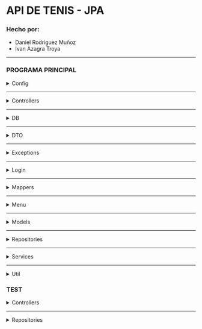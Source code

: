 # API DE TENIS - JPA 
### Hecho por: 
- Daniel Rodriguez Muñoz
- Ivan Azagra Troya

---
### PROGRAMA PRINCIPAL

<details>
  <summary>Config</summary>

### ApplicationProperties:

Esta clase simplemente se encarga de cargar las propiedades del fichero 
application.properties y si no lo consigue devuelve una IOException.
</details>

---

<details>
  <summary>Controllers</summary>

Los controladores se encargan de llamar a los servicios para que hagan sus respectivas 
funciones y de pasar a JSON lo que dichos servicios devuelvan, o un string de error si 
estos devuelven null, ya sea por un error o porque se ha buscado algo que no figura en la BD.

Son objects, por lo que son singletons thread-safe. Esta decisión se tomó para asegurarnos de que 
siempre que se haga una operacion en el programa, se pase por los mismos objetos controller, y no haya 
multiples objetos instanciados de estos cuando sería redundante.

Cada controlador tiene su(s) servicio(s) y las siguientes funciones (a excepcion de unos 
pocos, que tienen funciones especificas, que trataremos mas adelante):
---
La funcion findAllX (donde X es el tipo de objeto que devuelve en JSON) 
hace una llamada al servicio correspondiente y el resultado (una lista de X) lo pasa a string, por lo que 
la lista llama al toString de cada elemento. Metodo el cual tienen modificados los DTO para que al llamarse, se 
devuelvan a si mismos en JSON.

```kotlin 
suspend fun findAllUsers(): String {
    [...]
}
```
---
La funcion findXById(id) hace una llamada al servicio correspondiente 
y el resultado (X?) lo pasa a JSON si existe, y si devuelve un nulo devuelve un 
string con un mensaje de error diciendo que no se pudo encontrar.

Esta forma de gestionar los errores será muy usada a lo largo de esta practica, ya que asi nos 
evitamos tirar excepciones y hacer try catch por un tubo. Simplemente hacemos que las cosas 
devuelvan nulo si hay un error y al final si recibimos un nulo ponemos un mensaje de error pero sin 
tirar excepcion y por tanto sin tirar abajo el programa. Las unicas excepciones que podrian saltar estan en 
zonas que ni siquiera deberian ser accesibles mediante el uso de los menus (semi)implementados.
```kotlin
suspend fun getUserById(id: UUID): String {
    [...]
}
```
---
La funcion insertX(dto) hace una llamada de creacion al servicio correspondiente y 
el resultado (Xdto) lo pasa a JSON
```kotlin
suspend fun insertUser(dto: UserDTO): String {
    [...]
}
```
---
La funcion deleteX(dto) hace una llamada de borrado al servicio correspondiente y 
si el resultado es true(que significa que se ha borrado exitosamente
), devuelve el dto pasado por parametro en JSON. Si devuelve false, returnea el mensaje de 
error de que no se ha podido borrar X .
```kotlin
suspend fun deleteUser(dto: UserDTO): String {
    [...]
}
```
---
#### CASOS ESPECIALES: 

Las funciones getXbyY(campo: T) funcionan todas de la misma manera, excepto para user, porque en UserRepository hicimos 
consultas personalizadas (innecesarias, ya que todo se puede hacer con las operaciones CRUD y encima las 
consultas personalizadas son mas costosas para la BD, pero queriamos ponerlas en la práctica para practicarlas).

Generalmente, funcionan haciendo un findAllX y luego filtrandolo por Y; de esta manera 
obtenemos una lista filtrada por lo que queramos, que pasamos finalmente a toString y eso es lo que devolvemos.

Para el caso particular de Users, simplemente llamamos a las correspondientes funciones del servicio y lo que devuelven (UserDTO?) 
lo pasamos a JSON o si nos devolvio un nulo devolvemos un string de mensaje de error.

En el caso de Users tambien están getUserBy[Email/Phone]ForLogin: estas funciones 
hacen lo mismo de llamar al servicio pero devuelven directamente lo que devuelve el servicio, sin pasar a JSON. Estas funciones, como 
su nombre indica, existen unicamente para la clase Login, que necesita el objeto, no el JSON, pero no queriamos que accediese directamente a los servicios ni 
mucho menos a los repositorios, asique hicimos que los controladores se encargaran de ello.
```kotlin
suspend fun getUserByEmail(email: String): String {
    [...]
}
```
--- 

</details>

---

<details>
  <summary>DB</summary>

### Data.kt 

Esta clase tiene los datos iniciales de la base de datos, asi como las funciones necesarias para inicializarlos.

### HibernateManager

El controlador de la base de datos. Puede abrir y cerrar conexiones con la BD, asi como iniciar y commitear 
transacciones en la misma. Todo ello gracias a los metodos open(), close(), 
query() y transaction()

</details>

---

<details>
  <summary>DTO</summary>

Son las clases POKO con las que trabajará el programa fuera de los repositorios y la BD. 
Tienen los metodos fromJSON y toJSON (que el nombre los explica solos) y tienen un toString overrideado para que 
las devuelva como JSON al llamarlo, usando la libreria de Gson (que honestamente, no sabemos por que las listas no las pasa tambien a JSON cuando deberia hacerlo, pero 
bueno).
Algunas tienen la etiqueta @Expose porque en los metodos que las pasan a JSON hemos puesto un
excludeFieldsWithoutExposeAnnotation. Esto está asi porque las fechas daban problemas, asique para algunas clases 
hemos creado unas fechasString que se crean automaticamente al instanciar el objeto en base a las fechas que tengan. Estas son las que se mostraran en el JSON.

Todos los campos que tengan que ser calcuados automaticamente (como precios) se hacen en el constructor de los DTOs automaticamente. Asi no hay riesgo 
de incongruencias.
</details>

---

<details>
  <summary>Exceptions</summary>

### MapperException

Esta clase hereda de Exception pero con el mensaje de "Error en el mapper."

No tiene nada mas porque una piedra tiene más imaginacion que nosotros.
</details>

---

<details>
  <summary>Login</summary>

Este archivo consta de dos funciones: login() y register(), y ambas devuelven un UserDTO.

Ambas funciones son usadas en el principio del programa para, como su nombre indica, loguearse o registrarse.

Al loguearte, introduces tu email y contraseña, y el programa lanza una consulta asincronamente buscando un usuario 
con ese email. Si no encuentra el usuario, o la contraseña introducida (una vez encriptada) no coincide con la del 
usuario recuperado, le dice al cliente que las credenciales son incorrectas, sin especificar si el fallo esta en la contraseña o el email 
para evitar vulnerabilidades, y le dice si quiere salir del programa o continuar intentando loguearse. Si el usuario decide salir, hace un 
exitProcess(0), y de querer continuar, vuelve a pedir credenciales desde el principio.

Si te logueas como administrador porque introduces bien la contraseña y correo del admin, tendras acceso a un menu distinto del de los trabajadores y usuarios.

Al registrarte, introduces tus datos (nombre, apellido, numero de telefono, email, contraseña, repetir contraseña) 
y el programa lanza una consulta para comprobar si ya hay un usuario con el mismo email o numero de telefono. Si no lo hay, se crea un nuevo usuario en la base de datos CON EL ROL DE CLIENTE 
y devuelve el usuario creado. Si coincide el email o el telefono con el de otro usuario, o la contraseña no coincide con la contraseña repetida, te dice que los parametros son incorrectos (sin decir si lo incorrecto es el email o el numero de telefono) y te pregunta si 
quieres salir del programa o volver a intentarlo. Si le das a salir hace un exitProcess(0)
</details>

---

<details>
  <summary>Mappers</summary>

Estas clases se encargan de pasar de DTO a modelo y de modelo a DTO, haciendo las alteraciones necesarias, como cifrar las contraseñas de los usuarios o, en el caso especifico de los pedidos, 
a la hora de pasar de pedido a PedidoDTO, como este ultimo tiene una lista de tareas y turnos, el Mapper llama a los repositorios de tareas y turnos, hace un findAll de ambos y 
filtra las listas resultantes para quedarse solo con aquellas tareas y turnos que pertenezcan a ese pedido. Luego 
le pasa esas listas al constructor del DTO para crearlo. Esto esta hecho asi porque en la base de datos (y por tanto 
en el modelo), el pedido no tiene listas de nada, porque no queriamos que estas relaciones fuesen bidireccionales.
</details>

---

<details>
  <summary>Menu</summary>

Como es lo que menos tiene que ver con Acceso a Datos, será lo que menos expliquemos, que tampoco es plan de hacer esto innecesariamente largo (sobretodo 
tambien porque no esta implementado del todo, ya que no teniamos mas tiempo).

Basicamente, esta carpeta entera se encarga de proporcionarle al usuario una "interfaz" con la que interactuar con la aplicacion por consola.
</details>

---

<details>
  <summary>Models</summary>

Los modelos son clases POKO de lo que va a ser guardado en la base de datos.

Todos ellos constan de las etiquetas @Entity (para que tengan su respectiva tabla en la BD), 
@Table (para renombrar dicha tabla) y una @NamedQuery que es para el findAll.

Para sus atributos, el id esta marcado como @Id (para indicar que es 
el id de la entidad), @GenericGenerator(...) (para que hibernate sepa que es un uuid, si no daba problemas), 
@Column (para renombrar campos) y @Type(para indicarle que es tipo "uuid-char") (si no daba problemas).

Los modelos que presentan herencia (maquinas y tareas) tienen a la clase padre con la anotacion adicional 
@Inheritance(strategy = "InheritanceType.JOINED") porque queriamos que la base de datos 
tuviera una tabla por cada clase, y gracias a JOINED la base de datos creará una tabla para la clase padre y 
otra tabla para cada una de las hijas (sin ponerle a esas tablas los campos de la padre, simplemente referenciara a la 
clase padre). Asi nos evitamos tener una supertabla Tarea/Maquina con millones de campos nulos y nos evitamos tambien tener 
tablas con campos duplicados. 

Los campos que expresan una relacion muchos a uno (ManyToOne) tienen la etiqueta @ManyToOne seguida de @JoinColumn, 
donde entre parentesis se le expresa el nombre que tendra el campo en esta tabla, el nombre del campo al que referencia, y si 
admite nulos o no. Gracias a estas etiquetas podemos hacer las relaciones del programa. No hemos usado ni OneToMany, ni OneToOne, ni ManyToMany 
porque no hemos necesitado de ellas (y no queremos bidireccionalidad).

Los campos que fuesen fechas los hemos puesto con las etiquietas @Type(type = "org.hibernate.type.LocalDateTimeType")
y @CreationTimestamp porque si no daba problemas.

</details>

---

<details>
  <summary>Repositories</summary>

Se encargan de hacer las operaciones CRUD (y en el caso de Users, un par mas) necesarias para que el programa funcione. 

Implementan la interfaz ICRUDRepository que les obliga a tener al menos un readAll, findById, 
create y delete.

---

### Read All 

Primero crea una lista mutable vacia del objeto que queramos devolver, luego abre una transaccion y 
como query hace una TypedQuery<T> llamando al metodo createNamedQuery del manager del controlador de la BD, y 
a ese metodo se le introduce por parametro el nombre de la namedQuery descrita en el modelo, asi como la clase del modelo 
a la que pertenece dicha NamedQuery.

Luego la lista se actualiza al resultList de la query, se finaliza la transaccion y se devuelve la lista.
```kotlin
override suspend fun readAll(): List<T> = withContext(Dispatchers.IO) {
    var result = mutableListOf<T>()
    HibernateManager.transaction {
        val query: TypedQuery<T> = HibernateManager.manager.createNamedQuery("T.findAll", T::class.java)
        result = query.resultList
    }
    result
}
```
Nota: * Donde en el codigo pone T no se refiere a un generico, sino al tipo que sea el repositorio, por ejemplo: Adquisicion.

---

### Find by ID

Setea el resultado a nulo, inicia transaccion, busca por ID, cierra transaccion y devuelve el resultado.
```kotlin
override suspend fun findById(id: UUID): T? = withContext(Dispatchers.IO) {
    var result: T? = null
    HibernateManager.transaction {
        result = HibernateManager.manager.find(T::class.java, id)
    }
    result
}
```

---

### Insert

Inicia transaccion, crea o actualiza (dependiendo de si ya existe o no ese objeto en la BD), cierra transaccion y 
devuelve el objeto pasado por parametro.
```kotlin
override suspend fun create(entity: Adquisicion): Adquisicion = withContext(Dispatchers.IO) {
    HibernateManager.transaction {
        HibernateManager.manager.merge(entity)
    }
    entity
}
```

---

### Delete
Setea el resultado a falso, inicia transaccion, busca por id la entidad pasada por parametro, si la encuentra 
la borra y setea el resultado a true, si no no hace nada, cierra transaccion y devuelve el resultado.

Es importante que el remove lo haga sobre el objeto recuperado por el findById y no sobre el pasado por parametro, ya que 
el objeto requiere de estar en la misma sesion para poder ser borrado.
```kotlin
override suspend fun delete(entity: Adquisicion): Boolean = withContext(Dispatchers.IO) {
    var result = false
    HibernateManager.transaction {
        val adquisicion = HibernateManager.manager.find(Adquisicion::class.java, entity.id)
        adquisicion?.let {
            HibernateManager.manager.remove(it)
            result = true
        }
    }
    result
}
```

--- 

## Casos especiales de User 

### Find by Email/Phone/Perfil 

Crea una lista mutable de usuarios, inicia la transaccion, crea una query en la que busca por el campo X, 
le setea a la query como parametro el que queremos y actualiza la lista mutable al resultList de la query; 
Cierra la transaccion y devuelve la lista.

```kotlin
suspend fun findByPerfil(profile: Profile): List<User> = withContext(Dispatchers.IO) {
    var result = mutableListOf<User>()
    HibernateManager.transaction {
        val query: TypedQuery<User> = manager.createQuery(
            "select u from User u where u.perfil = :profile", User::class.java)
        query.setParameter("profile", profile)
        result = query.resultList
    }
    result
}
```

</details>

---

<details>
  <summary>Services</summary>

Los servicios tienen un repositorio inyectado por constructor y, gracias a este y al mapper, 
se encargara de llamar al repositorio para que haga las operaciones CRUD necesarias pero lo que 
dicho repositorio devuelva, el servicio lo transformara en DTO gracias al mapper y devolvera eso. 

En esencia, para los create y delete recibe un DTO y devuelve un DTO, haciendo un insert/delete 
del DTO mapeado a Modelo, y el resultado lo pasará de Modelo de vuelta a DTO, devolviendo el susodicho DTO.
Para findAll y findById simplemente el Modelo o lista de modelos los pasa a DTO o lista de DTOs y los devuelve.

Los servicios son simples porque queriamos que el bulto de la logica de negocio estuviera en los controladores.

Todos extienden de la clase abstracta BaseService, que tiene ya hechos los metodos crud pero sin pasar a DTO.

</details>

---

<details>
  <summary>Util</summary>

Un archivo con funciones de utilidad varias:
- Encode codifica un string dado a SHA-512 y devuelve el string codificado.
- BetweenXandY coge un string pasado por parametro y lo intenta convertir a Int. Si no 
puede, da un nulo (y si da un nulo returnea false) y si puede y ese numero se encuentra entre X e Y (inclusive) 
returnea true. Returnea false si el numero pasado a int no está entre esos valores inclusive.
- waitingText recibe por parametro un Deferred y printea un puntito cada 0.1s en grupos de tres puntitos
hasta que ese deferred sea completado.

</details>

### TEST

<details>
  <summary>Controllers</summary>

Clases para testar unitariamente los controladores usando MockK (y JUnit). 
</details>

---

<details>
  <summary>Repositories</summary>

Clases para testear (unitariamente, aunque tecnicamente seria 
de integracion porque por debajo usa hibernate, pero se asume que hibernate esta 
completamente testeado) los repositorios usando JUnit.
</details>